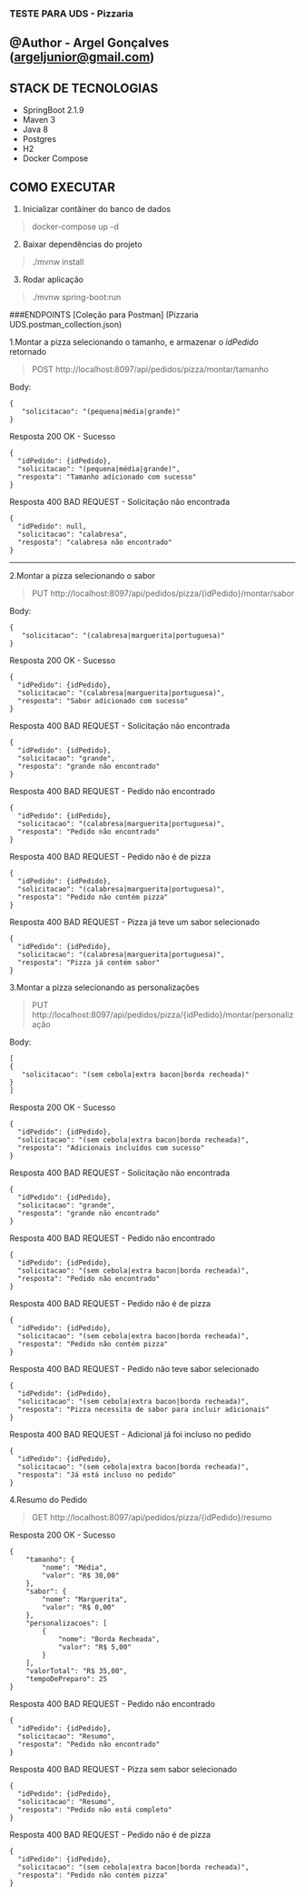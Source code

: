 
### TESTE PARA UDS - Pizzaria
## @Author - Argel Gonçalves (argeljunior@gmail.com)

## STACK DE TECNOLOGIAS
* SpringBoot 2.1.9
* Maven 3
* Java 8
* Postgres
* H2
* Docker Compose

## COMO EXECUTAR
1. Inicializar contâiner do banco de dados

>docker-compose up -d

2. Baixar dependências do projeto

>./mvnw install

3. Rodar aplicação

>./mvnw spring-boot:run


###ENDPOINTS [Coleção  para Postman] (Pizzaria UDS.postman_collection.json) 

1.Montar a pizza selecionando o tamanho,  e armazenar o _idPedido_ retornado

>POST http://localhost:8097/api/pedidos/pizza/montar/tamanho

Body: 
```
{
   "solicitacao": "(pequena|média|grande)"
}
```

Resposta 200 OK - Sucesso
```
{
  "idPedido": {idPedido},
  "solicitacao": "(pequena|média|grande)",
  "resposta": "Tamanho adicionado com sucesso"
}
```

Resposta 400 BAD REQUEST - Solicitação não encontrada
```
{
  "idPedido": null,
  "solicitacao": "calabresa",
  "resposta": "calabresa não encontrado"
}
```

----

2.Montar a pizza selecionando o sabor

>PUT http://localhost:8097/api/pedidos/pizza/{idPedido}/montar/sabor

Body: 
```
{
   "solicitacao": "(calabresa|marguerita|portuguesa)"
}
```

Resposta 200 OK - Sucesso
```
{
  "idPedido": {idPedido},
  "solicitacao": "(calabresa|marguerita|portuguesa)",
  "resposta": "Sabor adicionado com sucesso"
}
```

Resposta 400 BAD REQUEST - Solicitação não encontrada
```
{
  "idPedido": {idPedido},
  "solicitacao": "grande",
  "resposta": "grande não encontrado"
}
```

Resposta 400 BAD REQUEST - Pedido não encontrado
```
{
  "idPedido": {idPedido},
  "solicitacao": "(calabresa|marguerita|portuguesa)",
  "resposta": "Pedido não encontrado"
}
```

Resposta 400 BAD REQUEST - Pedido não é de pizza
```
{
  "idPedido": {idPedido},
  "solicitacao": "(calabresa|marguerita|portuguesa)",
  "resposta": "Pedido não contém pizza"
}
```

Resposta 400 BAD REQUEST - Pizza já teve um sabor selecionado
```
{
  "idPedido": {idPedido},
  "solicitacao": "(calabresa|marguerita|portuguesa)",
  "resposta": "Pizza já contém sabor"
}
```

3.Montar a pizza selecionando as personalizações

>PUT http://localhost:8097/api/pedidos/pizza/{idPedido}/montar/personalização

Body: 
```
[
{
   "solicitacao": "(sem cebola|extra bacon|borda recheada)"
}
]
```

Resposta 200 OK - Sucesso
```
{
  "idPedido": {idPedido},
  "solicitacao": "(sem cebola|extra bacon|borda recheada)",
  "resposta": "Adicionais incluídos com sucesso"
}
```

Resposta 400 BAD REQUEST - Solicitação não encontrada
```
{
  "idPedido": {idPedido},
  "solicitacao": "grande",
  "resposta": "grande não encontrado"
}
```

Resposta 400 BAD REQUEST - Pedido não encontrado
```
{
  "idPedido": {idPedido},
  "solicitacao": "(sem cebola|extra bacon|borda recheada)",
  "resposta": "Pedido não encontrado"
}
```

Resposta 400 BAD REQUEST - Pedido não é de pizza
```
{
  "idPedido": {idPedido},
  "solicitacao": "(sem cebola|extra bacon|borda recheada)",
  "resposta": "Pedido não contém pizza"
}
```

Resposta 400 BAD REQUEST - Pedido não teve sabor selecionado
```
{
  "idPedido": {idPedido},
  "solicitacao": "(sem cebola|extra bacon|borda recheada)",
  "resposta": "Pizza necessita de sabor para incluir adicionais"
}
```

Resposta 400 BAD REQUEST - Adicional já foi incluso no pedido
```
{
  "idPedido": {idPedido},
  "solicitacao": "(sem cebola|extra bacon|borda recheada)",
  "resposta": "Já está incluso no pedido"
}
```

4.Resumo do Pedido

>GET http://localhost:8097/api/pedidos/pizza/{idPedido}/resumo

Resposta 200 OK - Sucesso
```
{
    "tamanho": {
        "nome": "Média",
        "valor": "R$ 30,00"
    },
    "sabor": {
        "nome": "Marguerita",
        "valor": "R$ 0,00"
    },
    "personalizacoes": [
        {
            "nome": "Borda Recheada",
            "valor": "R$ 5,00"
        }
    ],
    "valorTotal": "R$ 35,00",
    "tempoDePreparo": 25
}
```

Resposta 400 BAD REQUEST - Pedido não encontrado
```
{
  "idPedido": {idPedido},
  "solicitacao": "Resumo",
  "resposta": "Pedido não encontrado"
}
```

Resposta 400 BAD REQUEST - Pizza sem sabor selecionado
```
{
  "idPedido": {idPedido},
  "solicitacao": "Resumo",
  "resposta": "Pedido não está completo"
}
```

Resposta 400 BAD REQUEST - Pedido não é de pizza
```
{
  "idPedido": {idPedido},
  "solicitacao": "(sem cebola|extra bacon|borda recheada)",
  "resposta": "Pedido não contém pizza"
}
```